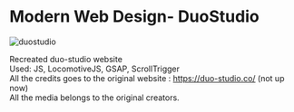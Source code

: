 # Modern Web Design- DuoStudio

![duostudio](https://github.com/div40/duostudio/assets/88618183/94813597-5de3-4091-8db7-a64fa1db2708)


Recreated duo-studio website <br/>
Used: JS, LocomotiveJS, GSAP, ScrollTrigger <br/>
All the credits goes to the original website : https://duo-studio.co/ (not up now) <br/>
All the media belongs to the original creators.
